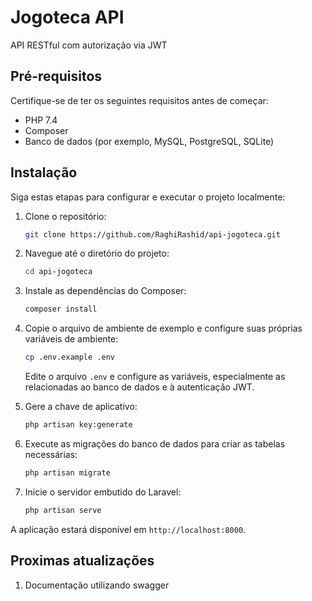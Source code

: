 # Jogoteca API

API RESTful com autorização via JWT

## Pré-requisitos

Certifique-se de ter os seguintes requisitos antes de começar:

- PHP 7.4
- Composer
- Banco de dados (por exemplo, MySQL, PostgreSQL, SQLite)

## Instalação

Siga estas etapas para configurar e executar o projeto localmente:

1. Clone o repositório:

    ```bash
    git clone https://github.com/RaghiRashid/api-jogoteca.git
    ```

2. Navegue até o diretório do projeto:

    ```bash
    cd api-jogoteca
    ```

3. Instale as dependências do Composer:

    ```bash
    composer install
    ```

4. Copie o arquivo de ambiente de exemplo e configure suas próprias variáveis de ambiente:

    ```bash
    cp .env.example .env
    ```

    Edite o arquivo `.env` e configure as variáveis, especialmente as relacionadas ao banco de dados e à autenticação JWT.

5. Gere a chave de aplicativo:

    ```bash
    php artisan key:generate
    ```

6. Execute as migrações do banco de dados para criar as tabelas necessárias:

    ```bash
    php artisan migrate
    ```

7. Inicie o servidor embutido do Laravel:

    ```bash
    php artisan serve
    ```

A aplicação estará disponível em `http://localhost:8000`.

## Proximas atualizações

1. Documentação utilizando swagger
